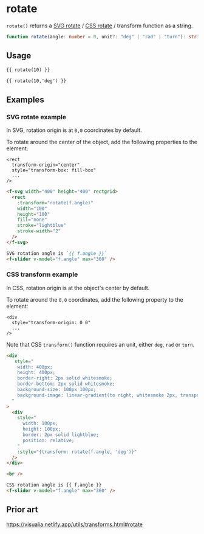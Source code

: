 # rotate

`rotate()` returns a [SVG rotate](https://developer.mozilla.org/en-US/docs/Web/SVG/Attribute/transform#rotate) / [CSS rotate](<https://developer.mozilla.org/en-US/docs/Web/CSS/transform-function/rotate()>) / transform function as a string.

```ts
function rotate(angle: number = 0, unit?: "deg" | "rad" | "turn"): string;
```

## Usage

```md
{{ rotate(10) }}

{{ rotate(10,'deg') }}
```

## Examples

### SVG rotate example

In SVG, rotation origin is at `0,0` coordinates by default.

To rotate around the center of the object, add the following properties to the element:

```
<rect
  transform-origin="center"
  style="transform-box: fill-box"
  ...
/>
```

```md
<f-svg width="400" height="400" rectgrid>
  <rect
    :transform="rotate(f.angle)"
    width="100"
    height="100"
    fill="none"
    stroke="lightblue"
    stroke-width="2"
  />
</f-svg>

SVG rotation angle is `{{ f.angle }}`
<f-slider v-model="f.angle" max="360" />
```

### CSS transform example

In CSS, rotation origin is at the object's center by default.

To rotate around the `0,0` coordinates, add the following property to the element:

```
<div
  style="transform-origin: 0 0"
  ...
/>
```

Note that CSS `transform()` function requires an unit, either `deg`, `rad` or `turn`.

```md
<div
   style="
    width: 400px;
    height: 400px;
    border-right: 2px solid whitesmoke;
    border-bottom: 2px solid whitesmoke;
    background-size: 100px 100px;
    background-image: linear-gradient(to right, whitesmoke 2px, transparent 2px), linear-gradient(to bottom, whitesmoke 2px, transparent 2px);
  "
>
  <div
    style="
      width: 100px;
      height: 100px;
      border: 2px solid lightblue;
      position: relative;
    "
    :style="{transform: rotate(f.angle, 'deg')}"
  /> 
</div>

<br />

CSS rotation angle is {{ f.angle }}
<f-slider v-model="f.angle" max="360" />
```

## Prior art

https://visualia.netlify.app/utils/transforms.html#rotate
